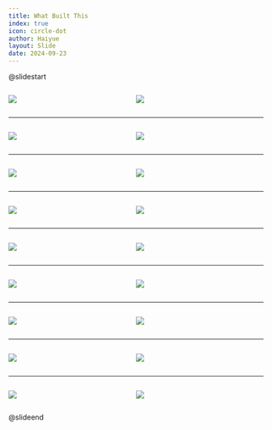 ```yaml
---
title: What Built This
index: true
icon: circle-dot
author: Haiyue
layout: Slide
date: 2024-09-23
---
```

 
@slidestart

<div style="display:flex">
<div style="flex:1">

![](/reading/english/Level-K/What%20Built%20This/001.webp)
</div>
<div style="flex:1">

![](/reading/english/Level-K/What%20Built%20This/002.webp)
</div>
</div>

---

<div style="display:flex">
<div style="flex:1">

![](/reading/english/Level-K/What%20Built%20This/003.webp)
</div>
<div style="flex:1">

![](/reading/english/Level-K/What%20Built%20This/004.webp)
</div>
</div>

---

<div style="display:flex">
<div style="flex:1">

![](/reading/english/Level-K/What%20Built%20This/005.webp)
</div>
<div style="flex:1">

![](/reading/english/Level-K/What%20Built%20This/006.webp)
</div>
</div>

---

<div style="display:flex">
<div style="flex:1">

![](/reading/english/Level-K/What%20Built%20This/007.webp)
</div>
<div style="flex:1">

![](/reading/english/Level-K/What%20Built%20This/008.webp)
</div>
</div>

---

<div style="display:flex">
<div style="flex:1">

![](/reading/english/Level-K/What%20Built%20This/009.webp)
</div>
<div style="flex:1">

![](/reading/english/Level-K/What%20Built%20This/010.webp)
</div>
</div>

---

<div style="display:flex">
<div style="flex:1">

![](/reading/english/Level-K/What%20Built%20This/011.webp)
</div>
<div style="flex:1">

![](/reading/english/Level-K/What%20Built%20This/012.webp)
</div>
</div>

---

<div style="display:flex">
<div style="flex:1">

![](/reading/english/Level-K/What%20Built%20This/013.webp)
</div>
<div style="flex:1">

![](/reading/english/Level-K/What%20Built%20This/014.webp)
</div>
</div>

---

<div style="display:flex">
<div style="flex:1">

![](/reading/english/Level-K/What%20Built%20This/015.webp)
</div>
<div style="flex:1">

![](/reading/english/Level-K/What%20Built%20This/016.webp)
</div>
</div>

---

<div style="display:flex">
<div style="flex:1">

![](/reading/english/Level-K/What%20Built%20This/017.webp)
</div>
<div style="flex:1">

![](/reading/english/Level-K/What%20Built%20This/018.webp)
</div>
</div>

@slideend